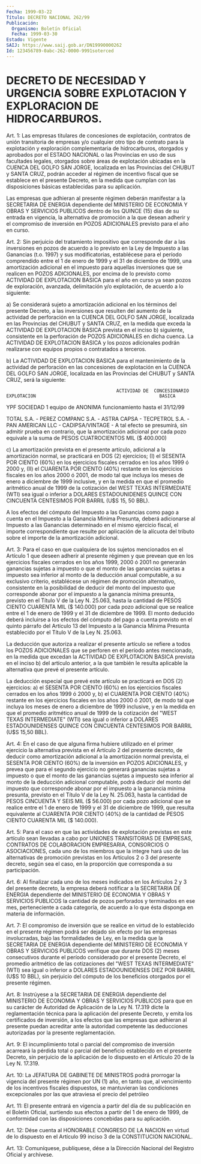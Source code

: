 ```yaml
---
Fecha: 1999-03-22
Título: DECRETO NACIONAL 262/99
Publicación:
  Organismo: Boletín Oficial
  Fecha: 1999-03-30
Estado: Vigente
SAIJ: https://www.saij.gob.ar/DN19990000262
Id: 123456789-0abc-262-0000-9991soterced
---
```

# DECRETO DE NECESIDAD Y URGENCIA SOBRE EXPLOTACION Y  EXPLORACION DE HIDROCARBUROS.

<a id="1"></a>
Art. 1: Las empresas titulares de concesiones  de explotación, contratos de unión transitoria de empresas y/o cualquier  otro tipo de  contrato  para  la explotación y exploración complementaria  de hidrocarburos, otorgados  y  aprobados por el ESTADO NACIONAL o las Provincias en uso de sus facultades  legales, otorgados sobre áreas de  explotación  ubicadas  en  la  CUENCA  DEL   GOLFO  SAN  JORGE, localizada  en  las  Provincias  del  CHUBUT  y SANTA CRUZ,  podrán acceder  al  régimen  de  incentivo fiscal que se establece  en  el presente Decreto, en la medida  que  cumplan  con las disposiciones básicas establecidas para su aplicación.

Las empresas que adhieran al presente régimen deberán  manifestar a la  SECRETARIA DE ENERGIA dependiente del MINISTERIO DE ECONOMIA  Y OBRAS  Y  SERVICIOS  PUBLICOS  dentro de los QUINCE (15) días de su entrada en vigencia, la alternativa  de  promoción  a la que desean adherir y el compromiso de inversión en POZOS ADICIONALES  previsto para el año en curso.

<a id="2"></a>
Art.  2: Sin perjuicio del tratamiento impositivo que corresponde dar a las  inversiones  en pozos de acuerdo a lo previsto en la Ley de  Impuesto a las Ganancias  (t.o.  1997)  y  sus  modificatorias, establécese para el período comprendido entre el 1 de enero de 1999 y el  31  de  diciembre  de  1999, una amortización adicional en el impuesto  para  aquellas  inversiones  que  se  realicen  en  POZOS ADICIONALES, por encima de lo previsto como ACTIVIDAD DE EXPLOTACION BASICA para el año en curso ya sean pozos de exploración, avanzada, delimitación  y/o  explotación, de acuerdo a lo siguiente:

a) Se considerará sujeto a amortización adicional  en  los términos del presente Decreto, a las inversiones que resulten del aumento de la  actividad  de  perforación  en  la  CUENCA DEL GOLFO SAN JORGE, localizada en las Provincias del CHUBUT y  SANTA CRUZ, en la medida que exceda la ACTIVIDAD DE EXPLOTACION BASICA prevista en el inciso b) siguiente, consistente en la perforación de POZOS ADICIONALES en dicha  cuenca.  La  ACTIVIDAD  DE EXPLOTACION BASICA  y  los  pozos adicionales podrán realizarse con  equipos  propios o contratados a terceros.

b) La ACTIVIDAD DE EXPLOTACION BASICA para el  mantenimiento  de la actividad  de  perforación  en las concesiones de explotación en la CUENCA DEL GOLFO SAN JORGE, localizada en las Provincias del CHUBUT y SANTA CRUZ, será la siguiente:

                                             ACTIVIDAD DE  CONCESIONARIO                                EXPLOTACION                                              BASICA

 YPF SOCIEDAD                                 1 equipo de  ANONIMA                                      funcionamiento                                              hasta el 31/12/99

 TOTAL S.A.                                         - PEREZ COMPANC S.A.                                 -  ASTRA CAPSA                                        -  TECPETROL S.A.                                     - PAN AMERICAN LLC                                   - CADIPSA/VINTAGE                                    -   A tal efecto se presumirá, sin  admitir prueba en contrario, que la amortización adicional por cada pozo  equivale  a  la suma de PESOS CUATROCIENTOS MIL ($ 400.000)

c) La amortización prevista en el presente artículo, adicional a la amortización  normal, se practicará en DOS (2) ejercicios;  (I)  el SESENTA POR CIENTO (60%) en los ejercicios fiscales cerrados en los años 1999 ó 2000  y,  (II) el CUARENTA POR CIENTO (40%) restante en los ejercicios fiscales  en  los  años 2000 ó 2001, de modo tal que incluya los meses de enero a diciembre  de  1999 inclusive, y en la medida en que el promedio aritmético anual de 1999 de la cotización del WEST TEXAS INTERMEDIATE (WTI) sea igual o  inferior  a  DOLARES ESTADOUNIDENES  QUINCE CON CINCUENTA CENTESIMOS POR BARRIL (U$S  15, 50 BBL).

A los efectos del  cómputo del Impuesto a las Ganancias como pago a cuenta  en  el Impuesto  a  la  Ganancia  Mínima  Presunta,  deberá adicionarse al  Impuesto  a  las  Ganancias determinado en el mismo ejercicio  fiscal,  el  importe  correspondiente  que  resulte  por aplicación  de  la alícuota del tributo  sobre  el  importe  de  la amortización adicional.

<a id="3"></a>
Art. 3: Para el  caso en que cualquiera de los sujetos mencionados en el Artículo 1 que  deseen  adherir  al  presente  régimen  y que prevean  que  en los ejercicios fiscales cerrados en los años 1999, 2000 ó 2001 no  generarán  ganancias  sujetas  a  impuesto o que el monto de las ganancias sujetas a impuesto sea inferior  al monto de la deducción anual computable, a su exclusivo criterio, establécese un  régimen de promoción alternativo, consistente en la posibilidad de deducir  del  monto  del  impuesto que corresponde abonar por el impuesto a la ganancia mínima  presunta, previsto en el Título V de la Ley N. 25.063, hasta la cantidad de PESOS CIENTO CUARENTA MIL ($ 140.000) por cada pozo adicional que se realice entre el 1 de enero de  1999 y el 31 de diciembre de 1999.  El  monto  deducido  deberá incluirse  a  los efectos del cómputo del pago a cuenta previsto en el quinto párrafo del Artículo 13 del Impuesto a la Ganancia Mínima Presunta  establecido  por  el  Título  V de la  Ley N. 25.063.

La deducción que  autoriza  a  realizar  el  presente  artículo  se refiere a todos los POZOS ADICIONALES que se perforen en el período antes  mencionado,  en  la  medida  que  excedan  la  ACTIVIDAD  DE EXPLOTACION  BASICA prevista en el inciso b) del artículo anterior, a la que también  le  resulta aplicable la alternativa que prevé el presente artículo.

La deducción especial que  prevé este artículo se practicará en DOS (2) ejercicios: a) el SESENTA  POR  CIENTO  (60%) en los ejercicios fiscales cerrados en los años 1999 ó 2000 y,  b)  el  CUARENTA  POR CIENTO (40%) restante en los ejercicios fiscales en los años 2000 ó 2001,  de  modo  tal  que incluya los meses de enero a diciembre de 1999 inclusive, y en la  medida en que el promedio aritmético anual de 1999 de la cotización del  "WEST  TEXAS  INTERMEDIATE" (WTI) sea igual  o  inferior a DOLARES ESTADOUNIDENSES QUINCE  CON  CINCUENTA CENTESIMOS POR BARRIL (U$S 15,50 BBL).

<a id="4"></a>
Art. 4: En  el  caso  de  que alguna firma hubiere utilizado en el primer ejercicio la alternativa  prevista  en  el  Artículo  2  del presente  decreto,  de  deducir  como  amortización  adicional a la amortización  normal  prevista, el SESENTA POR CIENTO (60%)  de  la inversión  en POZOS ADICIONALES,  y  prevea  que  para  el  segundo ejercicio no  generará  ganancias sujetas a impuesto o que el monto de las ganancias sujetas  a  impuesto  sea  inferior al monto de la deducción  adicional  computable,  podrá  deducir   del  monto  del impuesto  que  corresponde  abonar  por  el impuesto a la  ganancia mínima presunta, previsto en el Título V de la Ley N. 25.063, hasta la cantidad de PESOS CINCUENTA Y SEIS MIL ($ 56.000)  por cada pozo adicional  que se realice entre el 1 de enero de 1999 y  el  31  de diciembre de  1999,  que resulta equivalente al CUARENTA POR CIENTO (40%) de la cantidad de  PESOS  CIENTO  CUARENTA  MIL  ($  140.000).

<a id="5"></a>
Art. 5:  Para  el caso en que las actividades de explotación previstas  en  este artículo  sean  llevadas  a  cabo  por  UNIONES TRANSITORIAS DE  EMPRESAS,  CONTRATOS  DE  COLABORACION EMPRESARIA, CONSORCIOS O ASOCIACIONES, cada uno de los miembros  que la integre hará  uso  de  las  alternativas  de  promoción  previstas  en  los Artículos  2  o  3  del  presente decreto, según sea el caso, en la proporción que corresponda a su participación.

<a id="6"></a>
Art. 6: Al finalizar cada  uno  de  los  meses  indicados  en  los Artículos 2 y 3 del presente decreto, la empresa deberá notificar a la  SECRETARIA  DE ENERGIA dependiente del MINISTERIO DE ECONOMIA Y OBRAS Y SERVICIOS  PUBLICOS  la  cantidad  de  pozos  perforados  y terminados en ese mes, perteneciente a cada categoría, de acuerdo a lo que ésta disponga en materia de información.

<a id="7"></a>
Art.  7: El compromiso de inversión que se realice en virtud de lo establecido  en el presente régimen podrá ser dejado sin efecto por las empresas involucradas,  bajo  las  formalidades  de  Ley, en la medida  que la SECRETARIA DE ENERGIA dependiente del MINISTERIO  DE ECONOMIA Y OBRAS Y SERVICIOS PUBLICOS verifique que durante DOS (2) meses consecutivos  durante  el período considerado por el presente Decreto, el promedio aritmético de las cotizaciones del "WEST TEXAS INTERMEDIATE" (WTI) sea igual  o inferior a DOLARES ESTADOUNIDENSES DIEZ POR BARRIL (U$S 10 BBL), sin  perjuicio  del  cómputo  de  los beneficios otorgados por el presente régimen.

<a id="8"></a>
Art.  8:  Instrúyese  a  la SECRETARIA DE ENERGIA dependiente del MINISTERIO DE ECONOMIA Y OBRAS  Y SERVICIOS PUBLICOS para que en su carácter de Autoridad de Aplicación  de  la  Ley N. 17.319 dicte la reglamentación técnica para la aplicación del presente  Decreto,  y emita los certificados de inversión, a los efectos que las empresas que  adhieran  al  presente  puedan  acreditar  ante  la  autoridad competente las deducciones autorizadas por la presente reglamentación.

<a id="9"></a>
Art.  9: El  incumplimiento  total  o  parcial del compromiso de inversión  acarreará  la  pérdida  total  o parcial  del  beneficio establecido en el presente Decreto, sin perjuicio  de la aplicación de lo dispuesto en el Artículo 20 de la Ley N. 17.319.

<a id="10"></a>
Art. 10: La JEFATURA DE GABINETE DE MINISTROS podrá  prorrogar la vigencia  del  presente  régimen  por UN (1) año, en tanto que,  al vencimiento de los incentivos fiscales  dispuestos,  se mantuvieran las condiciones excepcionales por las que atraviesa el  precio  del petróleo

<a id="11"></a>
Art.  11: El presente entrará en vigencia a partir del día de su publicación  en  el Boletín Oficial, surtiendo sus efectos a partir del  1 de enero de  1999,  de  conformidad  con  las  disposiciones concebidas para su aplicación.

<a id="12"></a>
Art. 12: Dése cuenta al HONORABLE CONGRESO DE LA NACION en virtud de lo  dispuesto  en  el  Artículo  99  inciso 3 de la CONSTITUCION NACIONAL.

<a id="13"></a>
Art. 13: Comuníquese, publíquese, dése  a  la  Dirección Nacional del Registro Oficial y archívese.